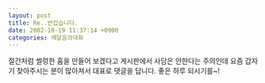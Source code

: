 ```yaml
---
layout: post
title: Re..반갑습니다.
date: 2002-10-19 11:37:14 +0900
categories: 깨달음의대화
---
```

절간처럼 썰렁한 홈을 만들어 보겠다고 게시판에서 사담은 안한다는 주의인데 요즘 갑자기 찾아주시는 분이 많아져서 대표로 댓글을 답니다. 좋은 하루 되시기를~!
